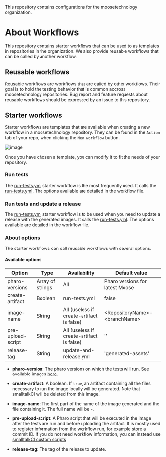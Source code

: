 This repository contains configurations for the moosetechnology organization.

# About Workflows
This repository contains starter workflows that can be used to as templates in repositories in the organization.
We also provide reusable workflows that can be called by another workflow.

## Reusable workflows
Reusable workflows are workflows that are called by other workflows.
Their goal is to hold the testing behavior that is common accross moosetechnology repositories.
Bug report and feature requests about reusable workflows should be expressed by an issue to this repository.

## Starter workflows
Starter workflows are templates that are available when creating a new workflow in a moosetechnology repository. 
They can be found in the `Action` tab of your repo, when clicking the `New workflow` button.

![image](https://github.com/moosetechnology/.github/assets/39184695/fafcd534-e9de-46c6-9aed-4043b7e5113f)

Once you have chosen a template, you can modify it to fit the needs of your repository.

### Run tests
The [run-tests.yml](workflow-templates/tests.yml) starter workflow is the most frequently used.
It calls the [run-tests.yml](.github/workflows/run-tests.yml).
The options available are detailed in the workflow file.

### Run tests and update a release
The [run-tests.yml](workflow-templates/test-and-release.yml) starter workflow is to be used when you need to update a release with the generated images.
It calls the [run-tests.yml](.github/workflows/test-and-release.yml).
The options available are detailed in the workflow file.

### About options
The starter workflows can call reusable workflows with several options.

#### Available options

| Option            | Type             | Availability                              | Default value                     |
| ----------------- | ---------------- | ----------------------------------------- | --------------------------------- |
| pharo-versions    | Array of strings | All                                       | Pharo versions for latest Moose   |
| create-artifact   | Boolean          | run-tests.yml                             | false                             |
| image-name        | String           | All (useless if create-artifact is false) | \<RepositoryName\>-\<branchName\> |
| pre-upload-script | String           | All (useless if create-artifact is false) | ''                                |
| release-tag       | String           | update-and-release.yml                    | 'generated-assets'                |

- **pharo-version**: The pharo versions on which the tests will run.
See available images [here](https://github.com/hpi-swa/smalltalkCI?tab=readme-ov-file#images).

- **create-artifact**: A boolean.
If `true`, an artifact containing all the files necessary to run the image locally will be generated.
Note that smalltalkCI will be deleted from this image.

- **image-name**:
The first part of the name of the image generated and the file containing it.
The full name will be <image-name>-<pharo-version>.

- **pre-upload-script**:
A Pharo script that will be executed in the image after the tests are run and before uploading the artifact.
It is mostly used to register information from the workflow run, for example store a commit ID.
If you do not need workflow information, you can instead use [smalltalkCI custom scripts](https://github.com/hpi-swa/smalltalkCI?tab=readme-ov-file#custom-scripts)

- **release-tag**:
The tag of the release to update.
